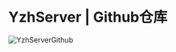 # YzhServer | Github仓库
![YzhServerGithub](https://cdn.oss.yzhserver.cn/2022-12-14/1671031109-812045-github.png)